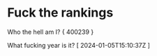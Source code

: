 # Fuck the rankings

Who the hell am I?
{ 400239 }

What fucking year is it?
[ 2024-01-05T15:10:37Z ]
